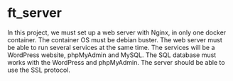 # ft_server

In this project, we must set up a web server with Nginx, in only one docker container. The container OS must be debian buster. The web server must be able to run several services at the same time. The services will be a WordPress website, phpMyAdmin and MySQL. The SQL database must works with the WordPress and phpMyAdmin. The server should be able to use the SSL protocol.
